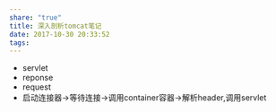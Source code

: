 ```yaml
---
share: "true"
title: 深入剖析tomcat笔记
date: 2017-10-30 20:33:52
tags: 
---
```


* servlet
* reponse
* request
* 启动连接器->等待连接->调用container容器->解析header,调用servlet


